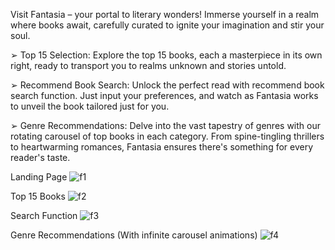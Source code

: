Visit Fantasia – your portal to literary wonders! Immerse yourself in a realm where books await, carefully
curated to ignite your imagination and stir your soul.

➢ Top 15 Selection: Explore the top 15 books, each a masterpiece in its own right, ready to
transport you to realms unknown and stories untold.

➢ Recommend Book Search: Unlock the perfect read with recommend book search function. Just
input your preferences, and watch as Fantasia works to unveil the book tailored just for you.

➢ Genre Recommendations: Delve into the vast tapestry of genres with our rotating carousel of top
books in each category. From spine-tingling thrillers to heartwarming romances, Fantasia ensures
there's something for every reader's taste.

Landing Page
![f1](https://github.com/manasvinaik/fantasia/assets/140634573/c89b78fb-2759-431d-bce2-0f1424acb05d)

Top 15 Books
![f2](https://github.com/manasvinaik/fantasia/assets/140634573/cba2ec46-deee-4f4e-9b64-22d54c9f3a9d)

Search Function
![f3](https://github.com/manasvinaik/fantasia/assets/140634573/a7bdba94-0700-47ac-b7a6-f7ba3927aba2)

Genre Recommendations (With infinite carousel animations)
![f4](https://github.com/manasvinaik/fantasia/assets/140634573/b458d19e-b1cd-4e6d-967f-b17c670d2dcf)
